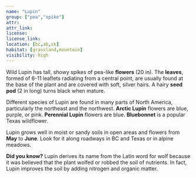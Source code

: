 ```yaml
---
name: "Lupin"
group: ["pea","spike"]
attr: 
attr_link: 
license: 
license_link: 
location: [bc,ab,sk]
habitat: [grassland,mountain]
visibility: high 
---
```

Wild Lupin has tall, showy spikes of pea-like **flowers** (20 in). The **leaves**, formed of 6-11 leaflets radiating from a central point, are usually found at the base of the plant and are covered with soft, silver hairs. A hairy **seed pod** (2 in long) turns black when mature.

Different species of Lupin are found in many parts of North America, particularly the northeast and the northwest. **Arctic Lupin** flowers are blue, purple, or pink. **Perennial Lupin** flowers are blue. **Bluebonnet** is a popular Texas wildflower.

Lupin grows well in moist or sandy soils in open areas and flowers from **May** to **June**. Look for it along roadways in BC and Texas or in alpine meadows.

**Did you know?** Lupin derives its name from the Latin word for wolf because it was believed that the plant wolfed or robbed the soil of nutrients. In fact, Lupin improves the soil by adding nitrogen and organic matter.

